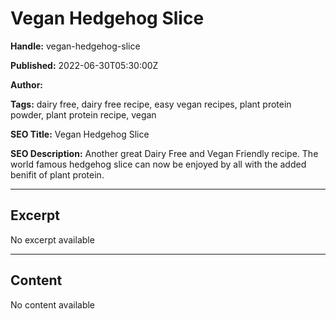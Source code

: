 # Vegan Hedgehog Slice

**Handle:** vegan-hedgehog-slice

**Published:** 2022-06-30T05:30:00Z

**Author:**  

**Tags:** dairy free, dairy free recipe, easy vegan recipes, plant protein powder, plant protein recipe, vegan

**SEO Title:** Vegan Hedgehog Slice

**SEO Description:** Another great Dairy Free and Vegan Friendly recipe. The world famous hedgehog slice can now be enjoyed by all with the added benifit of plant protein.

---

## Excerpt

No excerpt available

---

## Content

No content available


